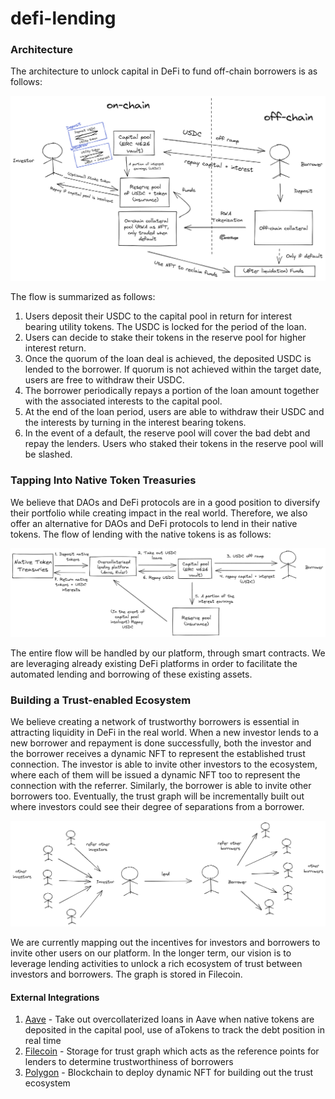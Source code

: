 # defi-lending

### Architecture

The architecture to unlock capital in DeFi to fund off-chain borrowers is as follows:

![architecture diagram](assets/architecture.png)

The flow is summarized as follows:
1. Users deposit their USDC to the capital pool in return for interest bearing utility tokens. The USDC is locked for the period of the loan. 
2. Users can decide to stake their tokens in the reserve pool for higher interest return.
2. Once the quorum of the loan deal is achieved, the deposited USDC is lended to the borrower. If quorum is not achieved within the target date, users are free to withdraw their USDC.
3. The borrower periodically repays a portion of the loan amount together with the associated interests to the capital pool.
4. At the end of the loan period, users are able to withdraw their USDC and the interests by turning in the interest bearing tokens. 
5. In the event of a default, the reserve pool will cover the bad debt and repay the lenders. Users who staked their tokens in the reserve pool will be slashed. 

### Tapping Into Native Token Treasuries

We believe that DAOs and DeFi protocols are in a good position to diversify their portfolio while creating impact in the real world. Therefore, we also offer an alternative for DAOs and DeFi protocols to lend in their native tokens. The flow of lending with the native tokens is as follows: 

![native token flow](assets/native-token.png)

The entire flow will be handled by our platform, through smart contracts. We are leveraging already existing DeFi platforms in order to facilitate the automated lending and borrowing of these existing assets. 

### Building a Trust-enabled Ecosystem

We believe creating a network of trustworthy borrowers is essential in attracting liquidity in DeFi in the real world. When a new investor lends to a new borrower and repayment is done successfully, both  the investor and the borrower receives a dynamic NFT to represent the established trust connection. The investor is able to invite other investors to the ecosystem, where each of them will be issued a dynamic NFT too to represent the connection with the referrer. Similarly, the borrower is able to invite other borrowers too. Eventually, the trust graph will be incrementally built out where investors could see their degree of separations from a borrower. 

![trust graph](assets/trust-graph.png)

We are currently mapping out the incentives for investors and borrowers to invite other users on our platform. In the longer term, our vision is to leverage lending activities to unlock a rich ecosystem of trust between investors and borrowers. The graph is stored in Filecoin.

#### External Integrations

1. [Aave](https://aave.com/) - Take out overcollaterized loans in Aave when native tokens are deposited in the capital pool, use of aTokens to track the debt position in real time
2. [Filecoin](https://filecoin.io/) - Storage for trust graph which acts as the reference points for lenders to determine trustworthiness of borrowers
3. [Polygon](https://polygon.technology/) - Blockchain to deploy dynamic NFT for building out the trust ecosystem
